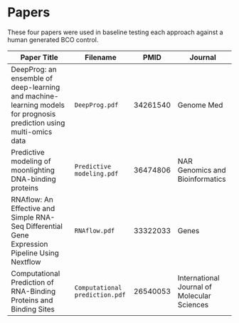 # Papers

These four papers were used in baseline testing each approach against a human generated BCO control. 

| Paper Title | Filename | PMID | Journal |
|-------------|----------|------|---------|
| DeepProg: an ensemble of deep-learning and machine-learning models for prognosis prediction using multi-omics data | `DeepProg.pdf` | 34261540 | Genome Med |
| Predictive modeling of moonlighting DNA-binding proteins | `Predictive modeling.pdf` | 36474806 | NAR Genomics and Bioinformatics | 
| RNAflow: An Effective and Simple RNA-Seq Differential Gene Expression Pipeline Using Nextflow | `RNAflow.pdf` | 33322033 | Genes | 
| Computational Prediction of RNA-Binding Proteins and Binding Sites | `Computational prediction.pdf` | 26540053 | International Journal of Molecular Sciences | 
